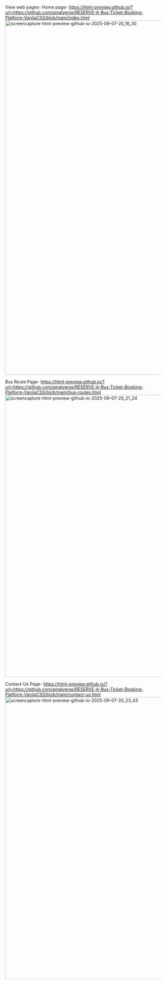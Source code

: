 View web pages-
Home page- https://html-preview.github.io/?url=https://github.com/amalverse/RESERVE-A-Bus-Ticket-Booking-Platform-VanilaCSS/blob/main/index.html
<img width="1920" height="1146" alt="screencapture-html-preview-github-io-2025-09-07-20_16_30" src="https://github.com/user-attachments/assets/e67056ea-a63c-47f4-adc9-e7ff405b4e01" />

Bus Route Page- https://html-preview.github.io/?url=https://github.com/amalverse/RESERVE-A-Bus-Ticket-Booking-Platform-VanilaCSS/blob/main/bus-routes.html
<img width="1920" height="912" alt="screencapture-html-preview-github-io-2025-09-07-20_21_24" src="https://github.com/user-attachments/assets/2c7ec02b-d213-43c6-b951-49339fd11ff7" />
               
Contact-Us Page- https://html-preview.github.io/?url=https://github.com/amalverse/RESERVE-A-Bus-Ticket-Booking-Platform-VanilaCSS/blob/main/contact-us.html
<img width="1920" height="911" alt="screencapture-html-preview-github-io-2025-09-07-20_23_43" src="https://github.com/user-attachments/assets/d81394f5-30e3-4332-bb9b-f2858809ccd5" />

